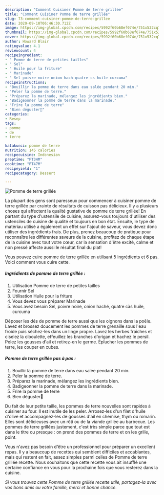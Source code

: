 ```yaml
---
description: "Comment Cuisiner Pomme de terre grillée"
title: "Comment Cuisiner Pomme de terre grillée"
slug: 73-comment-cuisiner-pomme-de-terre-grillee
date: 2020-09-10T06:46:30.712Z
image: https://img-global.cpcdn.com/recipes/5992f60b68ef074e/751x532cq70/pomme-de-terre-grillee-photo-principale-de-la-recette.jpg
thumbnail: https://img-global.cpcdn.com/recipes/5992f60b68ef074e/751x532cq70/pomme-de-terre-grillee-photo-principale-de-la-recette.jpg
cover: https://img-global.cpcdn.com/recipes/5992f60b68ef074e/751x532cq70/pomme-de-terre-grillee-photo-principale-de-la-recette.jpg
author: Howard Blair
ratingvalue: 4.1
reviewcount: 4
recipeingredient:
- " Pomme de terre de petites tailles"
- " Sel"
- " Huile pour la friture"
- " Marinade"
- " Sel poivre noire onion hach quatre cs huile curcuma"
recipeinstructions:
- "Bouillir la pomme de terre dans eau salée pendant 20 min."
- "Peler la pomme de terre."
- "Préparez la marinade, mélangez les ingrédients bien."
- "Badigeonner la pomme de terre dans la marinade."
- "Frire la pomme de terre"
- "Bien déguster💓"
categories:
- Resep
tags:
- pomme
- de
- terre

katakunci: pomme de terre 
nutrition: 145 calories
recipecuisine: Indonesian
preptime: "PT34M"
cooktime: "PT47M"
recipeyield: "1"
recipecategory: Dessert

---
```



![Pomme de terre grillée](https://img-global.cpcdn.com/recipes/5992f60b68ef074e/751x532cq70/pomme-de-terre-grillee-photo-principale-de-la-recette.jpg)

La plupart des gens sont paresseux pour commencer à cuisiner pomme de terre grillée par crainte de résultats de cuisson pas délicieux. Il y a plusieurs choses qui affectent la qualité gustative de pomme de terre grillée! En partant du type d'ustensile de cuisine, assurez-vous toujours d'utiliser des ustensiles de cuisine de qualité et toujours en bon état. Ensuite, le type de matériau utilisé a également un effet sur l'ajout de saveur, vous devez donc utiliser des ingrédients frais. De plus, prenez beaucoup de pratique pour reconnaître les différentes saveurs de la cuisine, profitez de chaque étape de la cuisine avec tout votre cœur, car la sensation d'être excité, calme et non pressé affecte aussi le résultat final du plat!

<!--inarticleads1-->

Vous pouvez cuire pomme de terre grillée en utilisant 5 Ingrédients et 6 pas. Voici comment vous cuire cette.

##### Ingrédients de pomme de terre grillée :

1. Utilisation  Pomme de terre de petites tailles
1. Fournir  Sel
1. Utilisation  Huile pour la friture
1. Vous devez vous préparer  Marinade
1. Vous avez besoin  Sel, poivre noire, onion haché, quatre càs huile, curcuma


Déposer les dés de pomme de terre aussi que les oignons dans la poêle. Lavez et brossez doucement les pommes de terre grenaille sous l&#39;eau froide puis séchez-les dans un linge propre. Lavez les herbes fraîches et ciselez la ciboulette, effeuillez les branches d&#39;origan et hachez le persil. Pelez les gousses d&#39;ail et retirez-en le germe. Éplucher les pommes de terre, les couper en cubes. 

<!--inarticleads2-->

##### Pomme de terre grillée pas à pas :

1. Bouillir la pomme de terre dans eau salée pendant 20 min.
1. Peler la pomme de terre.
1. Préparez la marinade, mélangez les ingrédients bien.
1. Badigeonner la pomme de terre dans la marinade.
1. Frire la pomme de terre
1. Bien déguster💓


Du fait de leur petite taille, les pommes de terre nouvelles sont rapides à cuisiner au four. Il est inutile de les peler. Arrosez-les d&#39;un filet d&#39;huile d&#39;olive et accompagnez-les de gousses d&#39;ail en chemise, thym ou romarin. Elles sont délicieuses avec un rôti ou de la viande grillée au barbecue. Les pommes de terre grillées justement, c&#39;est très simple parce que tout est dans le titre ou presque : on prend des pommes de terre et on les grille, point. 

<!--inarticleads1-->

<p>
Vous n'avez pas besoin d'être un professionnel pour préparer un excellent repas. Il y a beaucoup de recettes qui semblent difficiles et accablantes, mais qui restent en fait, assez simples parmi celles de Pomme de terre grillée recette. Nous souhaitons que cette recette vous ait insufflé une certaine confiance en vous pour la prochaine fois que vous resterez dans la cuisine.
</p>

<p>
<i>Si vous trouvez cette Pomme de terre grillée recette utile, partagez-la avec vos bons amis ou votre famille, merci et bonne chance.</i>
</p>
